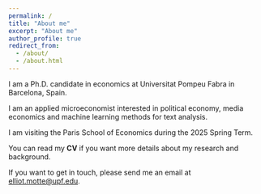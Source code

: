 ```yaml
---
permalink: /
title: "About me"
excerpt: "About me"
author_profile: true
redirect_from: 
  - /about/
  - /about.html
---
```


I am a Ph.D. candidate in economics at Universitat Pompeu Fabra in Barcelona, Spain.

I am an applied microeconomist interested in political economy, media economics and machine learning methods for text analysis.

I am visiting the Paris School of Economics during the 2025 Spring Term.

You can read my <a href="https://raw.githubusercontent.com/Elliot-Motte/Elliot-Motte.github.io/master/files/CV_Elliot_Motte.pdf" download style="text-decoration: none;"><b>CV</b></a> if you want more details about my research and background.

If you want to get in touch, please send me an email at [elliot.motte@upf.edu](mailto:elliot.motte@upf.edu). 